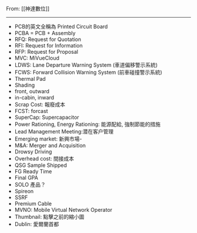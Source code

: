 From: [[神達數位]]

---

- PCB的英文全稱為 Printed Circuit Board
- PCBA = PCB + Assembly
- RFQ: Request for Quotation
- RFI: Request for Information
- RFP: Request for Proposal
- MVC: MiVueCloud
- LDWS: Lane Departure Warning System (車道偏移警示系統)
- FCWS: Forward Collision Warning System (前車碰撞警示系統)
- Thermal Pad
- Shading
- front, outward
- in-cabin, inward
- Scrap Cost: 報廢成本
- FCST: forcast
- SuperCap: Supercapacitor 
- Power Rationing, Energy Rationing: 能源配給, 強制節能的措施
- Lead Management Meeting:潜在客户管理
- Emerging market: 新興市場- 
- M&A: Merger and Acquisition
- Drowsy Driving 
- Overhead cost: 間接成本
- QSG Sample Shipped
- FG Ready Time
- Final GPA
- SOLO 產品？
- Spireon 
- SSRF
- Premium Cable
- MVNO: Mobile Virtual Network Operator
- Thumbnail: 點擊之前的縮小圖
- Dublin: 愛爾蘭首都



